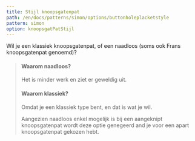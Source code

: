 ```yaml
---
title: Stijl knoopsgatenpat
path: /en/docs/patterns/simon/options/buttonholeplacketstyle
pattern: simon
option: knoopsgatPatStijl
---
```


Wil je een klassiek knoopsgatenpat, of een naadloos (soms ook Frans knoopsgatenpat genoemd)?

> #### Waarom naadloos?
> 
> Het is minder werk en ziet er geweldig uit.
> 
> #### Waarom klassiek?
> 
> Omdat je een klassiek type bent, en dat is wat je wil.
> 
> Aangezien naadloos enkel mogelijk is bij een aangeknipt knoopsgatenpat wordt deze optie genegeerd and je voor een apart knoopsgatenpat gekozen hebt.